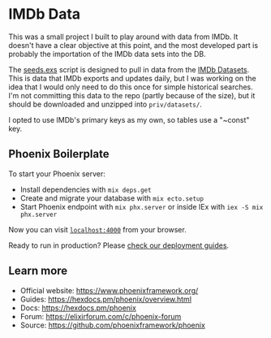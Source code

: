 # IMDb Data

This was a small project I built to play around with data from IMDb. It
doesn't have a clear objective at this point, and the most developed part is
probably the importation of the IMDb data sets into the DB.

The [seeds.exs](priv/repo/seeds.exs) script is designed to pull in data from
the [IMDb Datasets](https://datasets.imdbws.com/). This is data that IMDb
exports and updates daily, but I was working on the idea that I would only
need to do this once for simple historical searches. I'm not committing this
data to the repo (partly because of the size), but it should be downloaded and
unzipped into `priv/datasets/`.

I opted to use IMDb's primary keys as my own, so tables use a "~const" key.

## Phoenix Boilerplate

To start your Phoenix server:

  * Install dependencies with `mix deps.get`
  * Create and migrate your database with `mix ecto.setup`
  * Start Phoenix endpoint with `mix phx.server` or inside IEx with `iex -S mix phx.server`

Now you can visit [`localhost:4000`](http://localhost:4000) from your browser.

Ready to run in production? Please [check our deployment guides](https://hexdocs.pm/phoenix/deployment.html).

## Learn more

  * Official website: https://www.phoenixframework.org/
  * Guides: https://hexdocs.pm/phoenix/overview.html
  * Docs: https://hexdocs.pm/phoenix
  * Forum: https://elixirforum.com/c/phoenix-forum
  * Source: https://github.com/phoenixframework/phoenix
